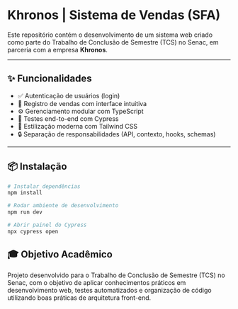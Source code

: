 # Khronos | Sistema de Vendas (SFA)

Este repositório contém o desenvolvimento de um sistema web criado como parte do Trabalho de Conclusão de Semestre (TCS) no Senac, em parceria com a empresa **Khronos**.

---

## ✨ Funcionalidades

- ✅ Autenticação de usuários (login)
- 🛒 Registro de vendas com interface intuitiva
- ⚙️ Gerenciamento modular com TypeScript
- 🧪 Testes end-to-end com Cypress
- 💨 Estilização moderna com Tailwind CSS
- 🔒 Separação de responsabilidades (API, contexto, hooks, schemas)

---

## 📦 Instalação

```bash
# Instalar dependências
npm install
```

```bash
# Rodar ambiente de desenvolvimento
npm run dev
```

```bash
# Abrir painel do Cypress
npx cypress open
```

## 🎓 Objetivo Acadêmico

Projeto desenvolvido para o Trabalho de Conclusão de Semestre (TCS) no Senac, com o objetivo de aplicar conhecimentos práticos em desenvolvimento web, testes automatizados e organização de código utilizando boas práticas de arquitetura front-end.
